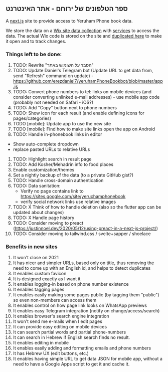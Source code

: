 ## ספר הטלפונים של ירוחם - אתר האינטרנט 

A [next.js](https://nextjs.org/) site to provide access to Yeruham Phone book data.

We store the data on a [Wix site data collection](https://www.wix.com/corvid/feature/database)
with [services](./wix-site-code) to access the data.
The actual Wix code is stored on the site and [duplicated here](./wix-site-code) to make it open and to track changes.

### Things left to be done:
1. TODO: Rewrite "הסבר על השומוש באתר"
1. TODO: Update Daniel's Telegram bot (Update URL to get data from, send "Refresh" command on update) - https://github.com/erezdaniel7/yeruhamPhoneBookbot/blob/master/app.js
1. TODO: Convert phone numbers to tel: links on mobile devices (and consider converting unlinked e-mail addresses) - use mobile app code (probably not needed on Safari - iOS?)
1. TODO: Add "Copy" button next to phone numbers
1. TODO: Show icon for each result (and enable defining icons for pages/categories)
1. TODO [mobile]: Update app to use the new site
1. TODO [mobile]: Find how to make site links open the app on Android
1. TODO: Handle in-phonebook links in editor
  * Show auto-complete dropdown
  * replace pasted URLs to relative URLs
1. TODO: Highlight search in result page
1. TODO: Add Kosher/Mehadrin info to food places
1. Enable customization/themes
1. Set a nightly backup of the data (to a private GitHub gist?)
1. TODO: Handle cross-domain authentication
1. TODO: Data sanitation:
    * Verify no page contains link to https://sites.google.com/site/yeruchamphonebook
    * verify social network links use relative images
1. TODO: X Think of how to handle deletion (also so the flutter app can be updated about changes)
1. TODO: X Handle page history
1. TODO: Consider moving to preact (https://justinnoel.dev/2020/05/12/using-preact-in-a-next-js-project/)
1. TODO: Consider moving to tailwind.css / svelte+sapper / shoelace


### Benefits in new sites
1. It won't close on 2021
1. It has nicer and simpler URLs, based only on title, thus removing the need to come up with an English id, and helps to detect duplicates
1. It enables custom favicon
1. It is designed exactly as I want it
1. It enables logging-in based on phone number existence
1. It enables tagging pages
1. It enables easily making some pages public (by tagging them "public") so even non-members can access them
1. It enables control on how page link looks on WhatsApp previews
1. It enables easy Telegram integration (notify on change/access/search)
1. It enables browser's search engine integration
1. It won't send me e-mails when I edit pages
1. It can provide easy editing on mobile devices
1. It can search partial words and partial phone-numbers
1. It can search in Hebrew if English search finds no result.
1. It enables editing in mobile
1. It enables easily adding and formatting emails and phone numbers
1. It has Hebrew UX (edit buttons, etc.)
1. It enables having simple URL to get data JSON for mobile app, without a need to have a Google Apps script to get it and cache it.
